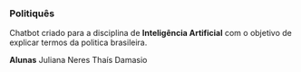 ### Politiquês

Chatbot criado para a disciplina de **Inteligência Artificial** com o objetivo de explicar termos da politica brasileira.


**Alunas**
Juliana Neres
Thaís Damasio